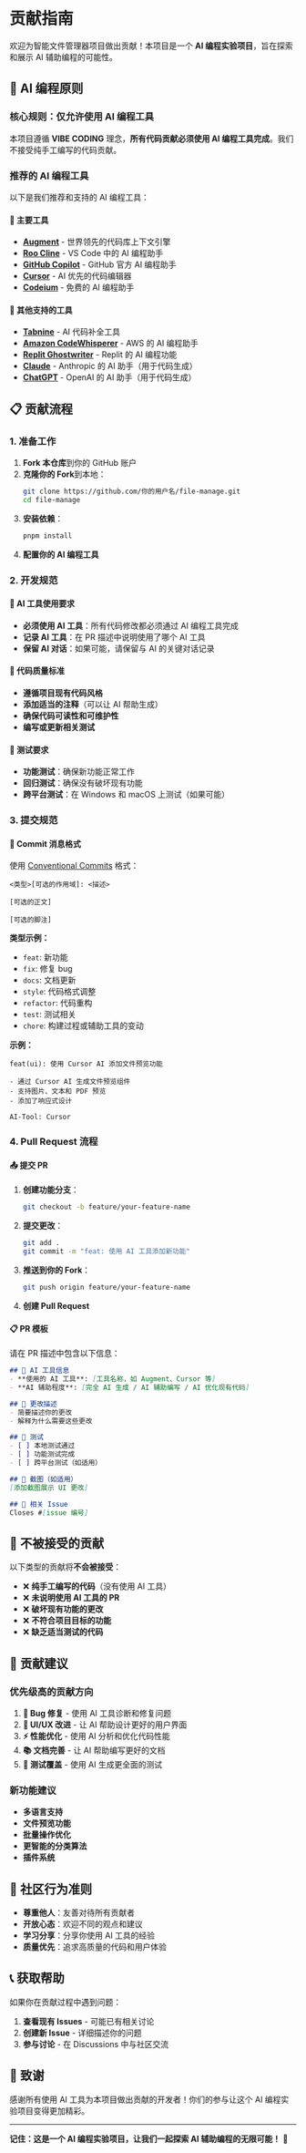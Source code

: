 # 贡献指南

欢迎为智能文件管理器项目做出贡献！本项目是一个 **AI 编程实验项目**，旨在探索和展示 AI 辅助编程的可能性。

## 🤖 AI 编程原则

### 核心规则：仅允许使用 AI 编程工具

本项目遵循 **VIBE CODING** 理念，**所有代码贡献必须使用 AI 编程工具完成**。我们不接受纯手工编写的代码贡献。

### 推荐的 AI 编程工具

以下是我们推荐和支持的 AI 编程工具：

#### 🔧 主要工具
- **[Augment](https://augmentcode.com/)** - 世界领先的代码库上下文引擎
- **[Roo Cline](https://github.com/RooVetGit/Roo-Cline)** - VS Code 中的 AI 编程助手
- **[GitHub Copilot](https://github.com/features/copilot)** - GitHub 官方 AI 编程助手
- **[Cursor](https://cursor.sh/)** - AI 优先的代码编辑器
- **[Codeium](https://codeium.com/)** - 免费的 AI 编程助手

#### 🌟 其他支持的工具
- **[Tabnine](https://www.tabnine.com/)** - AI 代码补全工具
- **[Amazon CodeWhisperer](https://aws.amazon.com/codewhisperer/)** - AWS 的 AI 编程助手
- **[Replit Ghostwriter](https://replit.com/ai)** - Replit 的 AI 编程功能
- **[Claude](https://claude.ai/)** - Anthropic 的 AI 助手（用于代码生成）
- **[ChatGPT](https://chat.openai.com/)** - OpenAI 的 AI 助手（用于代码生成）

## 📋 贡献流程

### 1. 准备工作

1. **Fork 本仓库**到你的 GitHub 账户
2. **克隆你的 Fork**到本地：
   ```bash
   git clone https://github.com/你的用户名/file-manage.git
   cd file-manage
   ```
3. **安装依赖**：
   ```bash
   pnpm install
   ```
4. **配置你的 AI 编程工具**

### 2. 开发规范

#### 🤖 AI 工具使用要求

- **必须使用 AI 工具**：所有代码修改都必须通过 AI 编程工具完成
- **记录 AI 工具**：在 PR 描述中说明使用了哪个 AI 工具
- **保留 AI 对话**：如果可能，请保留与 AI 的关键对话记录

#### 📝 代码质量标准

- **遵循项目现有代码风格**
- **添加适当的注释**（可以让 AI 帮助生成）
- **确保代码可读性和可维护性**
- **编写或更新相关测试**

#### 🧪 测试要求

- **功能测试**：确保新功能正常工作
- **回归测试**：确保没有破坏现有功能
- **跨平台测试**：在 Windows 和 macOS 上测试（如果可能）

### 3. 提交规范

#### 📝 Commit 消息格式

使用 [Conventional Commits](https://www.conventionalcommits.org/zh-hans/) 格式：

```
<类型>[可选的作用域]: <描述>

[可选的正文]

[可选的脚注]
```

**类型示例：**
- `feat`: 新功能
- `fix`: 修复 bug
- `docs`: 文档更新
- `style`: 代码格式调整
- `refactor`: 代码重构
- `test`: 测试相关
- `chore`: 构建过程或辅助工具的变动

**示例：**
```
feat(ui): 使用 Cursor AI 添加文件预览功能

- 通过 Cursor AI 生成文件预览组件
- 支持图片、文本和 PDF 预览
- 添加了响应式设计

AI-Tool: Cursor
```

### 4. Pull Request 流程

#### 📤 提交 PR

1. **创建功能分支**：
   ```bash
   git checkout -b feature/your-feature-name
   ```

2. **提交更改**：
   ```bash
   git add .
   git commit -m "feat: 使用 AI 工具添加新功能"
   ```

3. **推送到你的 Fork**：
   ```bash
   git push origin feature/your-feature-name
   ```

4. **创建 Pull Request**

#### 📋 PR 模板

请在 PR 描述中包含以下信息：

```markdown
## 🤖 AI 工具信息
- **使用的 AI 工具**: [工具名称，如 Augment、Cursor 等]
- **AI 辅助程度**: [完全 AI 生成 / AI 辅助编写 / AI 优化现有代码]

## 📝 更改描述
- 简要描述你的更改
- 解释为什么需要这些更改

## 🧪 测试
- [ ] 本地测试通过
- [ ] 功能测试完成
- [ ] 跨平台测试（如适用）

## 📸 截图（如适用）
[添加截图展示 UI 更改]

## 🔗 相关 Issue
Closes #[issue 编号]
```

## 🚫 不被接受的贡献

以下类型的贡献将**不会被接受**：

- ❌ **纯手工编写的代码**（没有使用 AI 工具）
- ❌ **未说明使用 AI 工具的 PR**
- ❌ **破坏现有功能的更改**
- ❌ **不符合项目目标的功能**
- ❌ **缺乏适当测试的代码**

## 🎯 贡献建议

### 优先级高的贡献方向

1. **🐛 Bug 修复** - 使用 AI 工具诊断和修复问题
2. **🎨 UI/UX 改进** - 让 AI 帮助设计更好的用户界面
3. **⚡ 性能优化** - 使用 AI 分析和优化代码性能
4. **📚 文档完善** - 让 AI 帮助编写更好的文档
5. **🧪 测试覆盖** - 使用 AI 生成更全面的测试

### 新功能建议

- **多语言支持**
- **文件预览功能**
- **批量操作优化**
- **更智能的分类算法**
- **插件系统**

## 🤝 社区行为准则

- **尊重他人**：友善对待所有贡献者
- **开放心态**：欢迎不同的观点和建议
- **学习分享**：分享你使用 AI 工具的经验
- **质量优先**：追求高质量的代码和用户体验

## 📞 获取帮助

如果你在贡献过程中遇到问题：

1. **查看现有 Issues** - 可能已有相关讨论
2. **创建新 Issue** - 详细描述你的问题
3. **参与讨论** - 在 Discussions 中与社区交流

## 🎉 致谢

感谢所有使用 AI 工具为本项目做出贡献的开发者！你们的参与让这个 AI 编程实验项目变得更加精彩。

---

**记住：这是一个 AI 编程实验项目，让我们一起探索 AI 辅助编程的无限可能！** 🚀
